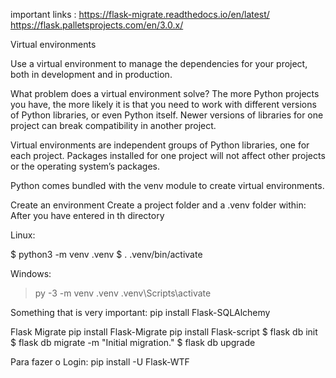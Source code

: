 important links  : https://flask-migrate.readthedocs.io/en/latest/
https://flask.palletsprojects.com/en/3.0.x/

Virtual environments


Use a virtual environment to manage the dependencies for your project, both in development and in production.

What problem does a virtual environment solve? The more Python projects you have, the more likely it is that you need to work with different versions of Python libraries, or even Python itself. Newer versions of libraries for one project can break compatibility in another project.

Virtual environments are independent groups of Python libraries, one for each project. Packages installed for one project will not affect other projects or the operating system’s packages.

Python comes bundled with the venv module to create virtual environments.

Create an environment
Create a project folder and a .venv folder within:
After you have entered in th directory

Linux:

$ python3 -m venv .venv
$ . .venv/bin/activate

Windows: 

> py -3 -m venv .venv
> .venv\Scripts\activate

Something that is very important:
pip install Flask-SQLAlchemy


Flask Migrate
pip install Flask-Migrate
pip install Flask-script
$ flask db init
$ flask db migrate -m "Initial migration."
$ flask db upgrade

Para fazer o Login: 
pip install -U Flask-WTF

